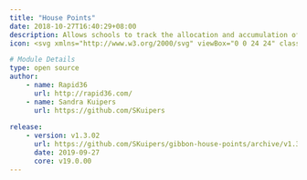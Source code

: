 ```yaml
---
title: "House Points"
date: 2018-10-27T16:40:29+08:00
description: Allows schools to track the allocation and accumulation of house points. 
icon: <svg xmlns="http://www.w3.org/2000/svg" viewBox="0 0 24 24" class="w-8"><path class="fill-current" d="M9 22H5a1 1 0 0 1-1-1V11l8-8 8 8v10a1 1 0 0 1-1 1h-4a1 1 0 0 1-1-1v-4a1 1 0 0 0-1-1h-2a1 1 0 0 0-1 1v4a1 1 0 0 1-1 1zm3-9a2 2 0 1 0 0-4 2 2 0 0 0 0 4z"></path><path class="fill-primary" d="M12.01 4.42l-8.3 8.3a1 1 0 1 1-1.42-1.41l9.02-9.02a1 1 0 0 1 1.41 0l8.99 9.02a1 1 0 0 1-1.42 1.41l-8.28-8.3z"></path></svg>

# Module Details
type: open source
author: 
    - name: Rapid36
      url: http://rapid36.com/
    - name: Sandra Kuipers
      url: https://github.com/SKuipers
    
release: 
    - version: v1.3.02
      url: https://github.com/SKuipers/gibbon-house-points/archive/v1.3.02.zip
      date: 2019-09-27
      core: v19.0.00
---
```


